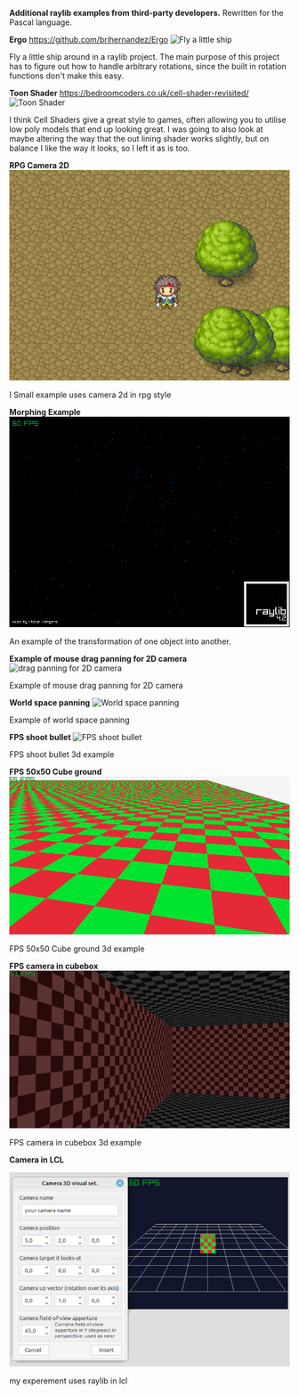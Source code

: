 **Additional raylib examples from third-party developers.**
Rewritten for the Pascal language.

**Ergo** 
https://github.com/brihernandez/Ergo
![Fly a little ship](https://github.com/brihernandez/Ergo/blob/master/screenshots/header.gif?raw=true)

Fly a little ship around in a raylib project. The main purpose of this project has to figure out how to handle arbitrary rotations, since the built in rotation functions don't make this easy.

**Toon Shader**
https://bedroomcoders.co.uk/cell-shader-revisited/
![Toon Shader](toonShader/prev.gif)

I think Cell Shaders give a great style to games, often allowing you to utilise low poly models that end up looking great. I was going to also look at maybe altering the way that the out lining shader works slightly, but on balance I like the way it looks, so I left it as is too.

**RPG Camera 2D**
![RPG Camera 2D](RPG_Camera2D/prev.png)

I Small example uses camera 2d in rpg style

**Morphing Example**
![Morphing Example](MorphTest/prev.png)

An example of the transformation of one object into another.

**Example of mouse drag panning for 2D camera**
![drag panning for 2D camera](https://github.com/GuvaCode/Ray4LazExample/raw/main/Raylib%20example%20of%20mouse%20drag%20panning%20for%202D%20camera/prev.png)

Example of mouse drag panning for 2D camera

**World space panning**
![World space panning](https://github.com/GuvaCode/Ray4LazExample/raw/main/raylib%20worldspace%20panning/prev.png)

Example of world space panning

**FPS shoot bullet**
![FPS shoot bullet](https://github.com/GuvaCode/Ray4LazExample/raw/main/Fps%20shoot%20bullet/prev.png)

FPS shoot bullet 3d example

**FPS 50x50 Cube ground**
![Cube ground](Fps50x50CubeGround/prev.png)

FPS 50x50 Cube ground 3d example

**FPS camera in cubebox**
![camera in cubebox](FpsCameraInCubeBox/prev.png)

FPS camera in cubebox 3d example

**Camera in LCL**

![camera in LCL](Visual_3d_Camera_in_LCL/prev.png)

my experement uses raylib in lcl












